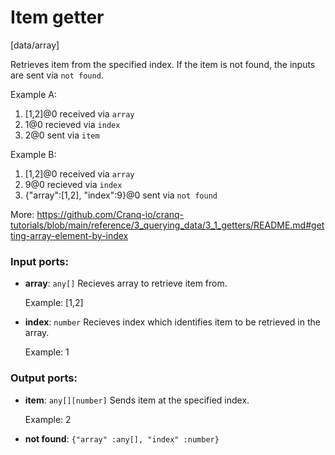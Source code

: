 # Item getter

[data/array]

Retrieves item from the specified index.
If the item is not found, the inputs are sent via `not found`.

Example A:
1. [1,2]@0  received via `array`
2. 1@0  recieved via `index`
3. 2@0  sent via `item`

Example B:
1. [1,2]@0  received via `array`
2. 9@0  recieved via `index`
3. {"array":[1,2], "index":9}@0  sent via `not found`

More:
https://github.com/Cranq-io/cranq-tutorials/blob/main/reference/3_querying_data/3_1_getters/README.md#getting-array-element-by-index

### Input ports:

* __array__: `any[]`
    Recieves array to retrieve item from.
    
    Example:
    [1,2]



* __index__: `number`
    Recieves index which identifies item to be retrieved in the array.
    
    Example:
    1



### Output ports:

* __item__: `any[][number]`
    Sends item at the specified index.
    
    Example:
    2



* __not found__: `{"array" :any[], "index" :number}`


